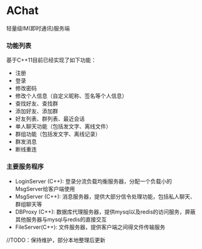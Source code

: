 # AChat
轻量级IM(即时通讯)服务端

### 功能列表
基于C++11目前已经实现了如下功能：
- 注册
- 登录
- 修改密码
- 修改个人信息（自定义昵称、签名等个人信息）
- 查找好友、查找群
- 添加好友、添加群
- 好友列表、群列表、最近会话
- 单人聊天功能（包括发文字、离线文件）
- 群组功能（包括发文字、离线记录）
- 群发消息
- 断线重连

### 主要服务程序
- LoginServer (C++): 登录分流负载均衡服务器，分配一个负载小的MsgServer给客户端使用
- MsgServer (C++): 消息服务器，提供大部分信令处理功能，包括私人聊天、群组聊天等
- DBProxy (C++): 数据库代理服务器，提供mysql以及redis的访问服务，屏蔽其他服务器与mysql与redis的直接交互
- FileServer(C++): 文件服务器，提供客户端之间得文件传输服务

//TODO：保持维护，部分本地整理后更新

